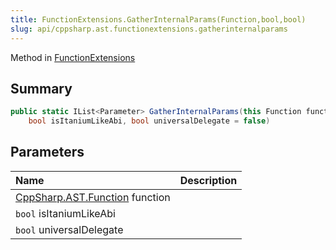 ```yaml
---
title: FunctionExtensions.GatherInternalParams(Function,bool,bool)
slug: api/cppsharp.ast.functionextensions.gatherinternalparams
---
```

Method in [FunctionExtensions](/api/cppsharp/ast/functionextensions)

## Summary



```csharp
public static IList<Parameter> GatherInternalParams(this Function function,
    bool isItaniumLikeAbi, bool universalDelegate = false)
```

## Parameters

|Name|Description|
|:---|:---|
|[CppSharp.AST.Function](/api/cppsharp/ast/function) function||
|`bool` isItaniumLikeAbi||
|`bool` universalDelegate||

